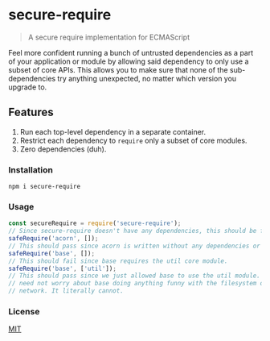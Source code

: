 # secure-require

> A secure require implementation for ECMAScript

Feel more confident running a bunch of untrusted dependencies as a part of your
application or module by allowing said dependency to only use a subset of core
APIs. This allows you to make sure that none of the sub-dependencies try
anything unexpected, no matter which version you upgrade to.

## Features

1. Run each top-level dependency in a separate container.
2. Restrict each dependency to `require` only a subset of core modules.
3. Zero dependencies (duh).

### Installation

```
npm i secure-require
```

### Usage

```js
const secureRequire = require('secure-require');
// Since secure-require doesn't have any dependencies, this should be fine.
safeRequire('acorn', []);
// This should pass since acorn is written without any dependencies or core modules.
safeRequire('base', []);
// This should fail since base requires the util core module.
safeRequire('base', ['util']);
// This should pass since we just allowed base to use the util module. Now, we
// need not worry about base doing anything funny with the filesystem or the
// network. It literally cannot.
```

### License

[MIT](./LICENSE)
